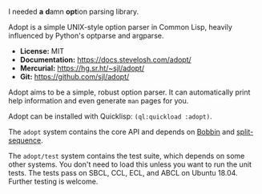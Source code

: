 I needed **a** **d**amn **opt**ion parsing library.

Adopt is a simple UNIX-style option parser in Common Lisp, heavily influenced by
Python's optparse and argparse.

* **License:** MIT
* **Documentation:** <https://docs.stevelosh.com/adopt/>
* **Mercurial:** <https://hg.sr.ht/~sjl/adopt/>
* **Git:** <https://github.com/sjl/adopt/>

Adopt aims to be a simple, robust option parser.  It can automatically print
help information and even generate `man` pages for you.

Adopt can be installed with Quicklisp: `(ql:quickload :adopt)`.

The `adopt` system contains the core API and depends on [Bobbin][] and
[split-sequence][].

The `adopt/test` system contains the test suite, which depends on some other
systems.  You don't need to load this unless you want to run the unit tests.
The tests pass on SBCL, CCL, ECL, and ABCL on Ubuntu 18.04.  Further testing is
welcome.

[Bobbin]: https://github.com/sjl/bobbin
[split-sequence]: https://www.cliki.net/split-sequence
